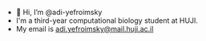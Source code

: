 - 👋 Hi, I’m @adi-yefroimsky
- I'm a third-year computational biology student at HUJI.
- My email is adi.yefroimsky@mail.huji.ac.il

<!---
adi-yefroimsky/adi-yefroimsky is a ✨ special ✨ repository because its `README.md` (this file) appears on your GitHub profile.
You can click the Preview link to take a look at your changes.
--->
